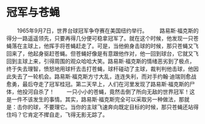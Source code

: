 # 冠军与苍蝇
　　1965年9月7日，世界台球冠军争夺赛在美国纽约举行。 
　　路易斯·福克斯的得分一路遥遥领先，只要再得几分便可稳拿冠军了。就在这个时候，他发现一只苍蝇落在主球上，他挥手将苍蝇赶走了。可是，当他俯身击球的时候，那只苍蝇又飞回来了，他起身驱赶苍蝇。但苍蝇好像是有意跟他作对，他一回到球台，它就又飞回到主球上来，引得周围的观众哈哈大笑。路易斯·福克斯的情绪恶劣到了极点，终于失去理智，愤怒地用球杆去击打苍蝇，球杆碰动了主球，裁判判他击球，他因此失去了一轮机会。路易斯·福克斯方寸大乱，连连失利，而对手约翰·迪瑞则愈战愈勇，最后夺走了冠军桂冠。第二天早上，人们在河里发现了路易斯·福克斯的尸体，他投河自杀了！ 
　　一只小小的苍蝇，竟然击倒了所向无敌的世界冠军！这是一件不该发生的事情。其实，路易斯·福克斯完全可以采取另一种做法，那就是：击你的球，不要理它。当你的主球飞速奔向既定目标的时候，那只苍蝇还站得住吗？它肯定不撵自走，飞得无影无踪了。
 